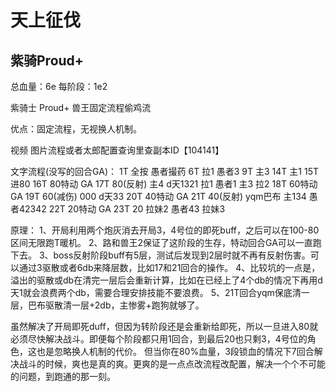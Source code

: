 # 天上征伐

## 紫骑Proud+

总血量：6e
每阶段：1e2

紫骑士 Proud+ 兽王固定流程偷鸡流

优点：固定流程，无视换人机制。

视频
图片流程或者太郎配置查询里查副本ID【104141】

文字流程(没写的回合GA)：
1T 全按 愚者撮药
6T 拉1 愚者3
9T 主3
14T 主1
15T 进80
16T 80特动 GA
17T 80(反射) 主4 d天1321 拉1 愚者1 主3 拉2
18T 60特动 GA
19T 60(减伤) 000 d天33
20T 40特动 GA
21T 40(反射) yqm巴布 主134 愚者42342
22T 20特动 GA
23T 20 拉妹2 愚者43 拉妹3

原理：
1、开局利用两个炮灰消去开局3，4号位的即死buff，之后可以在100-80区间无限跑T暖机。
2、路和兽王2保证了这阶段的生存，特动回合GA可以一直跑下去。
3、boss反射阶段buff有5层，测试后发现到2层时就不再有反射伤害。可以通过3驱散或者6db来降层数，比如17和21回合的操作。
4、比较坑的一点是，溢出的驱散或db在清完一层后会重新计算，比如在已经上了4个db的情况下再用d天1就会浪费两个db，需要合理安排技能不要浪费。
5、21T回合yqm保底清一层，巴布驱散清一层+2db，主惨雾+跑狗就够了。

虽然解决了开局即死duff，但因为转阶段还是会重新给即死，所以一旦进入80就必须尽快解决战斗。即便每个阶段都只用1回合，到最后20也只剩3，4号位的角色，这也是忽略换人机制的代价。
但当你在80%血量，3段锁血的情况下7回合解决战斗的时候，爽也是真的爽。更爽的是一点点改流程改配置，解决一个个不可能的问题，到跑通的那一刻。
